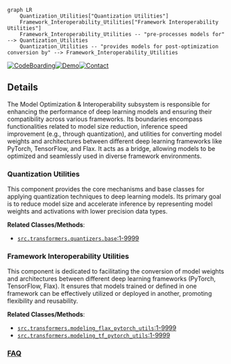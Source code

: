 ```mermaid
graph LR
    Quantization_Utilities["Quantization Utilities"]
    Framework_Interoperability_Utilities["Framework Interoperability Utilities"]
    Framework_Interoperability_Utilities -- "pre-processes models for" --> Quantization_Utilities
    Quantization_Utilities -- "provides models for post-optimization conversion by" --> Framework_Interoperability_Utilities
```

[![CodeBoarding](https://img.shields.io/badge/Generated%20by-CodeBoarding-9cf?style=flat-square)](https://github.com/CodeBoarding/GeneratedOnBoardings)[![Demo](https://img.shields.io/badge/Try%20our-Demo-blue?style=flat-square)](https://www.codeboarding.org/demo)[![Contact](https://img.shields.io/badge/Contact%20us%20-%20contact@codeboarding.org-lightgrey?style=flat-square)](mailto:contact@codeboarding.org)

## Details

The Model Optimization & Interoperability subsystem is responsible for enhancing the performance of deep learning models and ensuring their compatibility across various frameworks. Its boundaries encompass functionalities related to model size reduction, inference speed improvement (e.g., through quantization), and utilities for converting model weights and architectures between different deep learning frameworks like PyTorch, TensorFlow, and Flax. It acts as a bridge, allowing models to be optimized and seamlessly used in diverse framework environments.

### Quantization Utilities
This component provides the core mechanisms and base classes for applying quantization techniques to deep learning models. Its primary goal is to reduce model size and accelerate inference by representing model weights and activations with lower precision data types.


**Related Classes/Methods**:

- <a href="https://github.com/huggingface/transformers/blob/main/src/transformers/quantizers/base.py#L1-L9999" target="_blank" rel="noopener noreferrer">`src.transformers.quantizers.base`:1-9999</a>


### Framework Interoperability Utilities
This component is dedicated to facilitating the conversion of model weights and architectures between different deep learning frameworks (PyTorch, TensorFlow, Flax). It ensures that models trained or defined in one framework can be effectively utilized or deployed in another, promoting flexibility and reusability.


**Related Classes/Methods**:

- <a href="https://github.com/huggingface/transformers/blob/main/src/transformers/modeling_flax_pytorch_utils.py#L1-L9999" target="_blank" rel="noopener noreferrer">`src.transformers.modeling_flax_pytorch_utils`:1-9999</a>
- <a href="https://github.com/huggingface/transformers/blob/main/src/transformers/modeling_tf_pytorch_utils.py#L1-L9999" target="_blank" rel="noopener noreferrer">`src.transformers.modeling_tf_pytorch_utils`:1-9999</a>




### [FAQ](https://github.com/CodeBoarding/GeneratedOnBoardings/tree/main?tab=readme-ov-file#faq)